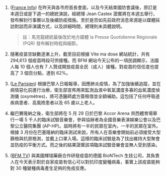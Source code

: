 1. ([France Info](https://bit.ly/3dZRn5E)) 在昨天與各市府首長會面，以及今天結束國防會議後，原訂是本週日或是下週一的總統演說，經總理 Jean Castex 證實將在本週五舉行，發布解封行事曆以及後續防疫措施。至於是否如先前政府消息來源是以媒體採訪對談而非演講方式，以及詳細時間，總理則未具體說明。

   > 註：馬克龍總統最後改於地方媒體 la Presse Quotidienne Régionale (PQR) 發布解封時程與細節。

1. 隨著疫苗空缺數逐漸上升，截至目前根據 Vite ma dose 網站統計，共有 294,613 個疫苗時段可供接種。而 BFM 網站今天公布的一項民調顯示，法國人每 10 個人也有 7 人贊成開放疫苗全民（成人）接種。對疫苗的信任度也提高了 3 個百分點，達到 62%。
1. ([Le Parisien](https://bit.ly/3u058qQ)) 根據巴黎人日報報導，因應肺炎疫情，為了加強後續追蹤，並在病情惡化前進行治療，衛生部宣佈用來監測血液中氧氣濃度多寡的血氧濃度偵測儀 (oxymètres)，將可憑醫師處方簽租借並全額補助。這包括了任何呼吸道疾病患者、高風險患者以及 65 歲以上老人。
1. 繼巴賽隆納之後，衛生部將在 5 月 29 日於巴黎 Accor Arena 貝西體育場舉行一場 5 千人的臨床試驗音樂會，參與協辦者為全國音樂表演娛樂公會以及巴黎公立醫院集團 (AP-HP)。屆時將有一半的民眾在室內，一半的民眾在室外。根據 3 月份在巴塞隆納的臨床測試來說，所有人在音樂會開始前必須接受大型篩檢與抗原檢測，並戴上口罩入場。這樣的臨床試驗是為了找出維持大型聚會並防疫的平衡方式。而之後的結果證實該項臨床試驗音樂會並無人受到感染。
1. ([BFM TV](https://bit.ly/3xFsvs3)) 與美國輝瑞藥廠合作研發疫苗的德國 BioNTech 生技公司，其負責人在今天表示對於自家疫苗有信心可以對抗印度變種病毒，事實上該疫苗能夠對 30 種變種病毒產生足夠的免疫反應。
